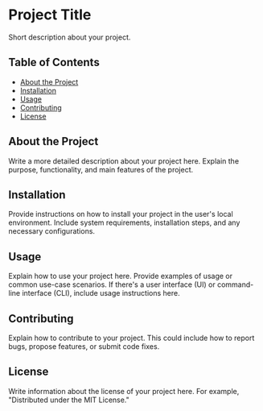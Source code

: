 # Project Title

Short description about your project.

## Table of Contents

- [About the Project](#about-the-project)
- [Installation](#installation)
- [Usage](#usage)
- [Contributing](#contributing)
- [License](#license)

## About the Project

Write a more detailed description about your project here. Explain the purpose, functionality, and main features of the project.

## Installation

Provide instructions on how to install your project in the user's local environment. Include system requirements, installation steps, and any necessary configurations.

## Usage

Explain how to use your project here. Provide examples of usage or common use-case scenarios. If there's a user interface (UI) or command-line interface (CLI), include usage instructions here.

## Contributing

Explain how to contribute to your project. This could include how to report bugs, propose features, or submit code fixes.

## License

Write information about the license of your project here. For example, "Distributed under the MIT License."

